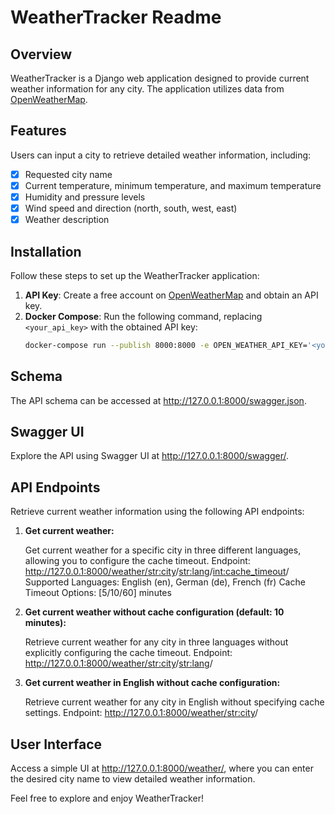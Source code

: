 # WeatherTracker Readme

## Overview
WeatherTracker is a Django web application designed to provide current weather information for any city. The application utilizes data from [OpenWeatherMap](https://openweathermap.org/current).

## Features
Users can input a city to retrieve detailed weather information, including:
- [x] Requested city name
- [x] Current temperature, minimum temperature, and maximum temperature
- [x] Humidity and pressure levels
- [x] Wind speed and direction (north, south, west, east)
- [x] Weather description

## Installation
Follow these steps to set up the WeatherTracker application:
1. **API Key**: Create a free account on [OpenWeatherMap](https://openweathermap.org) and obtain an API key.
2. **Docker Compose**: Run the following command, replacing `<your_api_key>` with the obtained API key:
    ```bash
    docker-compose run --publish 8000:8000 -e OPEN_WEATHER_API_KEY='<your_api_key>' weather_app
    ```

## Schema
The API schema can be accessed at http://127.0.0.1:8000/swagger.json.

## Swagger UI
Explore the API using Swagger UI at http://127.0.0.1:8000/swagger/.

## API Endpoints
Retrieve current weather information using the following API endpoints:
1. **Get current weather:**

    Get current weather for a specific city in three different languages, allowing you to configure the cache timeout.
    Endpoint: http://127.0.0.1:8000/weather/<str:city>/<str:lang>/<int:cache_timeout>/
    Supported Languages: English (en), German (de), French (fr)
    Cache Timeout Options: [5/10/60] minutes

2. **Get current weather without cache configuration (default: 10 minutes):**

    Retrieve current weather for any city in three languages without explicitly configuring the cache timeout.
    Endpoint: http://127.0.0.1:8000/weather/<str:city>/<str:lang>/

3. **Get current weather in English without cache configuration:**

    Retrieve current weather for any city in English without specifying cache settings.
    Endpoint: http://127.0.0.1:8000/weather/<str:city>/


## User Interface
Access a simple UI at http://127.0.0.1:8000/weather/, where you can enter the desired city name to view detailed weather information.

Feel free to explore and enjoy WeatherTracker!
